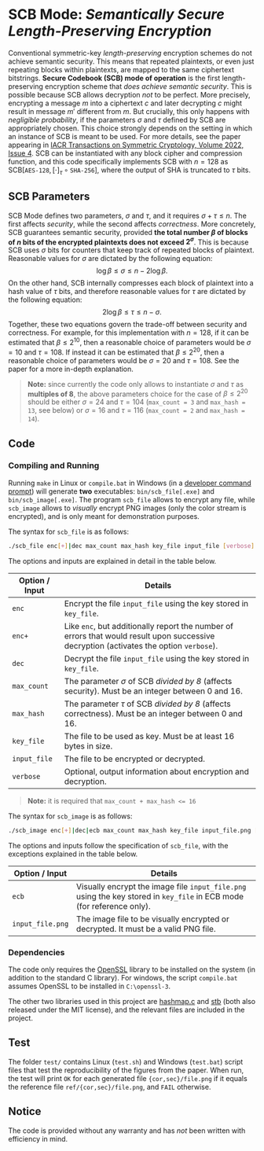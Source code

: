 # SCB Mode: _Semantically Secure Length-Preserving Encryption_

Conventional symmetric-key *length-preserving* encryption schemes do not achieve semantic security.
This means that repeated plaintexts, or even just repeating blocks within plaintexts, are mapped to the same ciphertext bitstrings.
**Secure Codebook (SCB) mode of operation** is the first length-preserving encryption scheme that *does achieve semantic security*.
This is possible because SCB allows decryption _not_ to be perfect.
More precisely, encrypting a message $m$ into a ciphertext $c$ and later decrypting $c$ might result in message $m'$ different from $m$.
But crucially, this only happens with *negligible probability*, if the parameters $\sigma$ and $\tau$ defined by SCB are appropriately chosen.
This choice strongly depends on the setting in which an instance of SCB is meant to be used.
For more details, see the paper appearing in [IACR Transactions on Symmetric Cryptology, Volume 2022, Issue 4](https://crypto.ethz.ch/publications/files/Banfi22.pdf).
SCB can be instantiated with any block cipher and compression function, and this code specifically implements SCB with $n=128$ as $\textsf{SCB}[\texttt{AES-128},[\cdot]_\tau\circ\texttt{SHA-256}]$, where the output of SHA is truncated to $\tau$ bits.

## SCB Parameters

SCB Mode defines two parameters, $\sigma$ and $\tau$, and it requires $\sigma+\tau\leq n$.
The first affects *security*, while the second affects *correctness*.
More concretely, SCB guarantees semantic security, provided **the total number $\beta$ of blocks of $n$ bits of the encrypted plaintexts does not exceed $2^\sigma$**.
This is because SCB uses $\sigma$ bits for counters that keep track of repeated blocks of plaintext.
Reasonable values for $\sigma$ are dictated by the following equation:
$$\log\beta\leq\sigma\leq n-2\log\beta.$$
On the other hand, SCB internally compresses each block of plaintext into a hash value of $\tau$ bits, and therefore reasonable values for $\tau$ are dictated by the following equation:
$$2\log\beta\leq\tau\leq n-\sigma.$$
Together, these two equations govern the trade-off between security and correctness.
For example, for this implementation with $n=128$, if it can be estimated that $\beta\leq2^{10}$, then a reasonable choice of parameters would be $\sigma=10$ and $\tau=108$.
If instead it can be estimated that $\beta\leq2^{20}$, then a reasonable choice of parameters would be $\sigma=20$ and $\tau=108$.
See the paper for a more in-depth explanation.

> **Note:** since currently the code only allows to instantiate $\sigma$ and $\tau$ as **multiples of 8**, the above parameters choice for the case of $\beta\leq2^{20}$ should be either $\sigma=24$ and $\tau=104$ (``max_count = 3`` and ``max_hash = 13``, see below) or $\sigma=16$ and $\tau=116$ (``max_count = 2`` and ``max_hash = 14``).

## Code

### Compiling and Running

Running `make` in Linux or `compile.bat` in Windows (in a [developer command prompt](https://learn.microsoft.com/en-us/cpp/build/building-on-the-command-line)) will generate **two** executables: `bin/scb_file[.exe]` and `bin/scb_image[.exe]`.
The program `scb_file` allows to encrypt any file, while `scb_image` allows to *visually* encrypt PNG images (only the color stream is encrypted), and is only meant for demonstration purposes.

The syntax for `scb_file` is as follows:

```sh
./scb_file enc[+]|dec max_count max_hash key_file input_file [verbose]
```

The options and inputs are explained in detail in the table below.

| Option / Input | Details |
| ------ | ------ |
| `enc` | Encrypt the file `input_file` using the key stored in `key_file`. |
| `enc+` | Like `enc`, but additionally report the number of errors that would result upon successive decryption (activates the option `verbose`). |
| `dec` | Decrypt the file `input_file` using the key stored in `key_file`. |
| `max_count` | The parameter $\sigma$ of SCB _divided by 8_ (affects security). Must be an integer between 0 and 16. |
| `max_hash` | The parameter $\tau$ of SCB _divided by 8_ (affects correctness). Must be an integer between 0 and 16. |
| `key_file` | The file to be used as key. Must be at least 16 bytes in size. |
| `input_file` | The file to be encrypted or decrypted. |
| `verbose` | Optional, output information about encryption and decryption. |

> **Note:** it is required that `max_count + max_hash <= 16`

The syntax for `scb_image` is as follows:

```sh
./scb_image enc[+]|dec|ecb max_count max_hash key_file input_file.png [verbose]
```

The options and inputs follow the specification of `scb_file`, with the exceptions explained in the table below.

| Option / Input | Details |
| ------ | ------ |
| `ecb` | Visually encrypt the image file `input_file.png` using the key stored in `key_file` in ECB mode (for reference only). |
| `input_file.png` | The image file to be visually encrypted or decrypted. It must be a valid PNG file. |

### Dependencies

The code only requires the [OpenSSL] library to be installed on the system (in addition to the standard C library).
For windows, the script `compile.bat` assumes OpenSSL to be installed in `C:\openssl-3`.

The other two libraries used in this project are [hashmap.c] and [stb] (both also released under the MIT license), and the relevant files are included in the project.

## Test

The folder `test/` contains Linux (`test.sh`) and Windows (`test.bat`) script files that test the reproducibility of the figures from the paper.
When run, the test will print `OK` for each generated file `{cor,sec}/file.png` if it equals the reference file `ref/{cor,sec}/file.png`, and `FAIL` otherwise.

## Notice

The code is provided without any warranty and has *not* been written with efficiency in mind.

[OpenSSL]: <https://www.openssl.org/>
[hashmap.c]: <https://github.com/tidwall/hashmap.c>
[stb]: <https://github.com/nothings/stb>